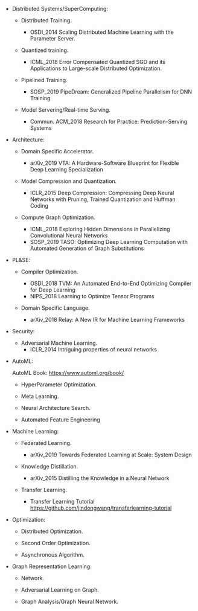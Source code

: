 - Distributed Systems/SuperComputing: 

  - Distributed Training.
    - OSDI_2014 Scaling Distributed Machine Learning with the Parameter Server.
    
  - Quantized training. 
    - ICML_2018 Error Compensated Quantized SGD and its Applications to Large-scale Distributed Optimization.

  - Pipelined Training. 
    - SOSP_2019 PipeDream: Generalized Pipeline Parallelism for DNN Training

  - Model Servering/Real-time Serving. 
    - Commun. ACM_2018 Research for Practice: Prediction-Serving Systems


- Architecture: 

  - Domain Specific Accelerator.
    - arXiv_2019 VTA: A Hardware-Software Blueprint for Flexible Deep Learning Specialization

  - Model Compression and Quantization. 
    - ICLR_2015 Deep Compression: Compressing Deep Neural Networks with Pruning, Trained Quantization and Huffman Coding

  - Compute Graph Optimization.
    - ICML_2018 Exploring Hidden Dimensions in Parallelizing Convolutional Neural Networks
    - SOSP_2019 TASO: Optimizing Deep Learning Computation with Automated Generation of Graph Substitutions


- PL&SE: 

  - Compiler Optimization.
    - OSDI_2018 TVM: An Automated End-to-End Optimizing Compiler for Deep Learning
    - NIPS_2018 Learning to Optimize Tensor Programs

  - Domain Specific Language.
    - arXiv_2018 Relay: A New IR for Machine Learning Frameworks
   
   
- Security: 

  - Adversarial Machine Learning.
    - ICLR_2014 Intriguing properties of neural networks
   
- AutoML:

  AutoML Book: https://www.automl.org/book/

  - HyperParameter Optimization.
   
  - Meta Learning. 
   
  - Neural Architecture Search.
  
  - Automated Feature Engineering
   

- Machine Learning: 

  - Federated Learning.
    - arXiv_2019 Towards Federated Learning at Scale: System Design

  - Knowledge Distillation.
    - arXiv_2015 Distilling the Knowledge in a Neural Network
  
  - Transfer Learning. 
    - Transfer Learning Tutorial https://github.com/jindongwang/transferlearning-tutorial
    

- Optimization: 

  - Distributed Optimization. 
  
  - Second Order Optimization. 
  
  - Asynchronous Algorithm.
  

- Graph Representation Learning: 

  - Network.

  - Adversarial Learning on Graph.
   
  - Graph Analysis/Graph Neural Network.
